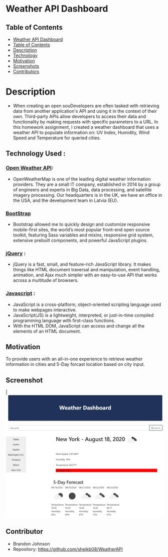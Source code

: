 # Weather API Dashboard

## Table of Contents
  - [Weather API Dashboard](#weather-api-dashboard)
  - [Table of Contents](#table-of-contents)
  - [Description](#description)
  - [Technology](#technology-used)
  - [Motivation](#motivation)
  - [Screenshots](#screenshot)
  - [Contributors](#contributor)

# Description
* When creating an open souDevelopers are often tasked with retrieving data from another application's API and using it in the context of their own. Third-party APIs allow developers to access their data and functionality by making requests with specific parameters to a URL. In this homework assignment, I created a weather dashboard that uses a weather API to populate information on: 
UV Index, Humidity, Wind Speed and Temperature for queried cities.

## Technology Used :

### [Open Weather API](https://openweathermap.org/api):
* OpenWeatherMap is one of the leading digital weather information providers. They are a small IT company, established in 2014 by a group of engineers and experts in Big Data, data processing, and satellite imagery processing. Our headquarters is in the UK, we have an office in the USA, and the development team in Latvia (EU).

### [BootStrap](https://getbootstrap.com/)
* Bootstrap allowed me to quickly design and customize responsive mobile-first sites, the world’s most popular front-end open source toolkit, featuring Sass variables and mixins, responsive grid system, extensive prebuilt components, and powerful JavaScript plugins.

### [jQuery](https://jquery.com/) : 
* jQuery is a fast, small, and feature-rich JavaScript library. It makes things like HTML document traversal and manipulation, event handling, animation, and Ajax much simpler with an easy-to-use API that works across a multitude of browsers.

### [Javascript](https://developer.mozilla.org/en-US/docs/Web/JavaScript) : 
* JavaScript is a cross-platform, object-oriented scripting language used to make webpages interactive.
* JavaScript(JS) is a lightweight, interpreted, or just-in-time compiled programming language with first-class functions. 
* With the HTML DOM, JavaScript can access and change all the elements of an HTML document.


## Motivation 
To provide users with an all-in-one experience to retrieve weather information in cities and 5-Day forcast location based on city input. 

## Screenshot  
|![Command Line Screenshot](images/screen.JPG)


## Contributor
* Brandon Johnson
* Repository: https://github.com/sheikb08/WeatherAPI
